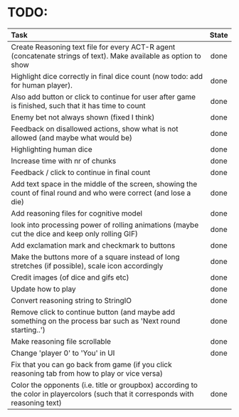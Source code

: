 # TODO:
| Task                                                                                                             |  State  |
|:-----------------------------------------------------------------------------------------------------------------|:-------:|
|Create Reasoning text file for every ACT-R agent (concatenate strings of text). Make available as option to show  |  done   |
|Highlight dice correctly in final dice count (now todo: add for human player).                                    |  done   |
|Also add button or click to continue for user after game is finished, such that it has time to count              |  done   |
|Enemy bet not always shown (fixed I think)                                                                        |  done   |
|Feedback on disallowed actions, show what is not allowed (and maybe what would be)                                |  done   |
|Highlighting human dice                                                                                           |  done   |
|Increase time with nr of chunks                                                                                   |  done   |
|Feedback / click to continue in final count                                                                       |  done   |
|Add text space in the middle of the screen, showing the count of final round and who were correct (and lose a die)|  done   |
|Add reasoning files for cognitive model                                                                           |  done   |
|look into processing power of rolling animations (maybe cut the dice and keep only rolling GIF)                   |  done   |
|Add exclamation mark and  checkmark to buttons                                                                    |  done   |
|Make the buttons more of a square instead of long stretches (if possible), scale icon accordingly                 |  done   |
|Credit images (of dice and gifs etc)                                                                              |  done   |
|Update how to play                                                                                                |  done   |
|Convert reasoning string to StringIO                                                                              |  done   |
|Remove click to continue button (and maybe add something on the process bar such as 'Next round starting..')      |  done   |
|Make reasoning file scrollable                                                                                    |  done   |
|Change 'player 0' to 'You' in UI                                                                                  |  done   |
|Fix that you can go back from game (if you click reasoning tab from how to play or vice versa)                    |         |
|Color the opponents (i.e. title or groupbox) according to the color in playercolors (such that it corresponds with reasoning text) |   done    |